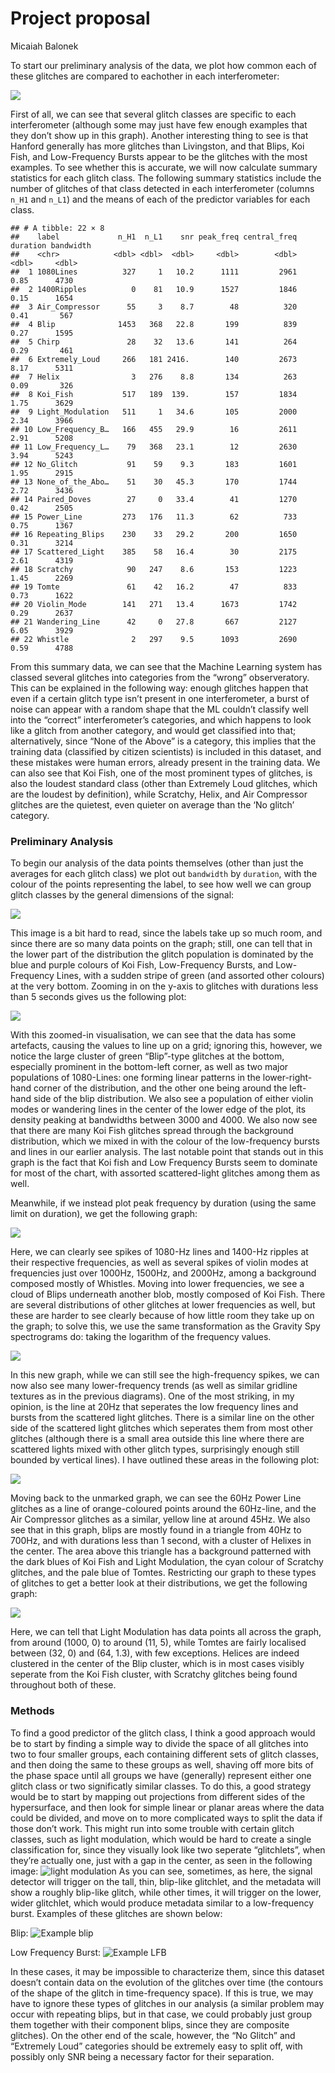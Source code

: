 Project proposal
================
Micaiah Balonek

To start our preliminary analysis of the data, we plot how common each
of these glitches are compared to eachother in each interferometer:

![](early-analysis_files/figure-gfm/glitch-frequency-1.png)<!-- -->

First of all, we can see that several glitch classes are specific to
each interferometer (although some may just have few enough examples
that they don’t show up in this graph). Another interesting thing to see
is that Hanford generally has more glitches than Livingston, and that
Blips, Koi Fish, and Low-Frequency Bursts appear to be the glitches with
the most examples. To see whether this is accurate, we will now
calculate summary statistics for each glitch class. The following
summary statistics include the number of glitches of that class detected
in each interferometer (columns `n_H1` and `n_L1`) and the means of each
of the predictor variables for each class.

    ## # A tibble: 22 × 8
    ##    label             n_H1  n_L1    snr peak_freq central_freq duration bandwidth
    ##    <chr>            <dbl> <dbl>  <dbl>     <dbl>        <dbl>    <dbl>     <dbl>
    ##  1 1080Lines          327     1   10.2      1111         2961     0.85      4730
    ##  2 1400Ripples          0    81   10.9      1527         1846     0.15      1654
    ##  3 Air_Compressor      55     3    8.7        48          320     0.41       567
    ##  4 Blip              1453   368   22.8       199          839     0.27      1595
    ##  5 Chirp               28    32   13.6       141          264     0.29       461
    ##  6 Extremely_Loud     266   181 2416.        140         2673     8.17      5311
    ##  7 Helix                3   276    8.8       134          263     0.09       326
    ##  8 Koi_Fish           517   189  139.        157         1834     1.75      3629
    ##  9 Light_Modulation   511     1   34.6       105         2000     2.34      3966
    ## 10 Low_Frequency_B…   166   455   29.9        16         2611     2.91      5208
    ## 11 Low_Frequency_L…    79   368   23.1        12         2630     3.94      5243
    ## 12 No_Glitch           91    59    9.3       183         1601     1.95      2915
    ## 13 None_of_the_Abo…    51    30   45.3       170         1744     2.72      3436
    ## 14 Paired_Doves        27     0   33.4        41         1270     0.42      2505
    ## 15 Power_Line         273   176   11.3        62          733     0.75      1367
    ## 16 Repeating_Blips    230    33   29.2       200         1650     0.31      3214
    ## 17 Scattered_Light    385    58   16.4        30         2175     2.61      4319
    ## 18 Scratchy            90   247    8.6       153         1223     1.45      2269
    ## 19 Tomte               61    42   16.2        47          833     0.73      1622
    ## 20 Violin_Mode        141   271   13.4      1673         1742     0.29      2637
    ## 21 Wandering_Line      42     0   27.8       667         2127     6.05      3929
    ## 22 Whistle              2   297    9.5      1093         2690     0.59      4788

From this summary data, we can see that the Machine Learning system has
classed several glitches into categories from the “wrong” observeratory.
This can be explained in the following way: enough glitches happen that
even if a certain glitch type isn’t present in one interferometer, a
burst of noise can appear with a random shape that the ML couldn’t
classify well into the “correct” interferometer’s categories, and which
happens to look like a glitch from another category, and would get
classified into that; alternatively, since “None of the Above” is a
category, this implies that the training data (classified by citizen
scientists) is included in this dataset, and these mistakes were human
errors, already present in the training data. We can also see that Koi
Fish, one of the most prominent types of glitches, is also the loudest
standard class (other than Extremely Loud glitches, which are the
loudest by definition), while Scratchy, Helix, and Air Compressor
glitches are the quietest, even quieter on average than the ‘No glitch’
category.

### Preliminary Analysis

To begin our analysis of the data points themselves (other than just the
averages for each glitch class) we plot out `bandwidth` by `duration`,
with the colour of the points representing the label, to see how well we
can group glitch classes by the general dimensions of the signal:

![](early-analysis_files/figure-gfm/bandwidth-duration-plot-1.png)<!-- -->

This image is a bit hard to read, since the labels take up so much room,
and since there are so many data points on the graph; still, one can
tell that in the lower part of the distribution the glitch population is
dominated by the blue and purple colours of Koi Fish, Low-Frequency
Bursts, and Low-Frequency Lines, with a sudden stripe of green (and
assorted other colours) at the very bottom. Zooming in on the y-axis to
glitches with durations less than 5 seconds gives us the following plot:

![](early-analysis_files/figure-gfm/bandwidth-duration-plot-zoomed-1.png)<!-- -->

With this zoomed-in visualisation, we can see that the data has some
artefacts, causing the values to line up on a grid; ignoring this,
however, we notice the large cluster of green “Blip”-type glitches at
the bottom, especially prominent in the bottom-left corner, as well as
two major populations of 1080-Lines: one forming linear patterns in the
lower-right-hand corner of the distribution, and the other one being
around the left-hand side of the blip distribution. We also see a
population of either violin modes or wandering lines in the center of
the lower edge of the plot, its density peaking at bandwidths between
3000 and 4000. We also now see that there are many Koi Fish glitches
spread through the background distribution, which we mixed in with the
colour of the low-frequency bursts and lines in our earlier analysis.
The last notable point that stands out in this graph is the fact that
Koi fish and Low Frequency Bursts seem to dominate for most of the
chart, with assorted scattered-light glitches among them as well.

Meanwhile, if we instead plot peak frequency by duration (using the same
limit on duration), we get the following graph:

![](early-analysis_files/figure-gfm/peakFreq-duration-plot-1.png)<!-- -->

Here, we can clearly see spikes of 1080-Hz lines and 1400-Hz ripples at
their respective frequencies, as well as several spikes of violin modes
at frequencies just over 1000Hz, 1500Hz, and 2000Hz, among a background
composed mostly of Whistles. Moving into lower frequencies, we see a
cloud of Blips underneath another blob, mostly composed of Koi Fish.
There are several distributions of other glitches at lower frequencies
as well, but these are harder to see clearly because of how little room
they take up on the graph; to solve this, we use the same transformation
as the Gravity Spy spectrograms do: taking the logarithm of the
frequency values.

![](early-analysis_files/figure-gfm/peakFreq-log-plot-1.png)<!-- -->

In this new graph, while we can still see the high-frequency spikes, we
can now also see many lower-frequency trends (as well as similar
gridline textures as in the previous diagrams). One of the most
striking, in my opinion, is the line at 20Hz that seperates the low
frequency lines and bursts from the scattered light glitches. There is a
similar line on the other side of the scattered light glitches which
seperates them from most other glitches (although there is a small area
outside this line where there are scattered lights mixed with other
glitch types, surprisingly enough still bounded by vertical lines). I
have outlined these areas in the following plot:

![](early-analysis_files/figure-gfm/peakFreq-log-plot-annotated-SL-1.png)<!-- -->

Moving back to the unmarked graph, we can see the 60Hz Power Line
glitches as a line of orange-coloured points around the 60Hz-line, and
the Air Compressor glitches as a similar, yellow line at around 45Hz. We
also see that in this graph, blips are mostly found in a triangle from
40Hz to 700Hz, and with durations less than 1 second, with a cluster of
Helixes in the center. The area above this triangle has a background
patterned with the dark blues of Koi Fish and Light Modulation, the cyan
colour of Scratchy glitches, and the pale blue of Tomtes. Restricting
our graph to these types of glitches to get a better look at their
distributions, we get the following graph:

![](early-analysis_files/figure-gfm/peakFreq-log-plot-bliplike-1.png)<!-- -->

Here, we can tell that Light Modulation has data points all across the
graph, from around (1000, 0) to around (11, 5), while Tomtes are fairly
localised between (32, 0) and (64, 1.3), with few exceptions. Helices
are indeed clustered in the center of the Blip cluster, which is in most
cases visibly seperate from the Koi Fish cluster, with Scratchy glitches
being found throughout both of these.

### Methods

To find a good predictor of the glitch class, I think a good approach
would be to start by finding a simple way to divide the space of all
glitches into two to four smaller groups, each containing different sets
of glitch classes, and then doing the same to these groups as well,
shaving off more bits of the phase space until all groups we have
(generally) represent either one glitch class or two significatly
similar classes. To do this, a good strategy would be to start by
mapping out projections from different sides of the hypersurface, and
then look for simple linear or planar areas where the data could be
divided, and move on to more complicated ways to split the data if those
don’t work. This might run into some trouble with certain glitch
classes, such as light modulation, which would be hard to create a
single classification for, since they visually look like two seperate
“glitchlets”, when they’re actually one, just with a gap in the center,
as seen in the following image: ![light
modulation](https://panoptes-uploads.zooniverse.org/production/subject_location/b82c8bd6-1932-488e-b394-b87a33f848d7.png)
As you can see, sometimes, as here, the signal detector will trigger on
the tall, thin, blip-like glitchlet, and the metadata will show a
roughly blip-like glitch, while other times, it will trigger on the
lower, wider glitchlet, which would produce metadata similar to a
low-frequency burst. Examples of these glitches are shown below:

Blip: ![Example
blip](https://panoptes-uploads.zooniverse.org/production/subject_location/b5776a8b-0462-4c33-97df-cd4c836b471c.png)

Low Frequency Burst: ![Example
LFB](https://panoptes-uploads.zooniverse.org/production/subject_location/e6404b8b-130e-4052-8205-d31c811db502.png)

In these cases, it may be impossible to characterize them, since this
dataset doesn’t contain data on the evolution of the glitches over time
(the contours of the shape of the glitch in time-frequency space). If
this is true, we may have to ignore these types of glitches in our
analysis (a similar problem may occur with repeating blips, but in that
case, we could probably just group them together with their component
blips, since they are composite glitches). On the other end of the
scale, however, the “No Glitch” and “Extremely Loud” categories should
be extremely easy to split off, with possibly only SNR being a necessary
factor for their separation.
